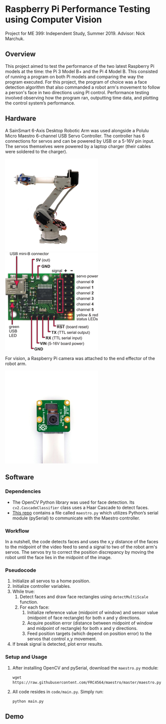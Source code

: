 # Raspberry Pi Performance Testing using Computer Vision
Project for ME 399: Independent Study, Summer 2019. Advisor: Nick Marchuk.

## Overview
This project aimed to test the performance of the two latest Raspberry Pi models at the time: the Pi 3 Model B+ and the Pi 4 Model B. This consisted of running a program on both Pi models and comparing the way the program executed. For this project, the program of choice was a face detection algorithm that also commanded a robot arm's movement to follow a person's face in two directions using PI control. Performance testing involved observing how the program ran, outputting time data, and plotting the control system’s performance.

## Hardware
A SainSmart 6-Axis Desktop Robotic Arm was used alongside a Polulu Micro Maestro 6-channel USB Servo Controller. The controller has 6 connections for servos and can be powered by USB or a 5-16V pin input. The servos themselves were powered by a laptop charger (their cables were soldered to the charger).

<img src="images/arm.jpg" width="300">

<img src="images/controller.png" width="300">

For vision, a Raspberry Pi camera was attached to the end effector of the robot arm.

<img src="images/camera.jpg" width="300">

## Software
### Dependencies
- The OpenCV Python library was used for face detection. Its `cv2.CascadeClassifier` class uses a Haar Cascade to detect faces.
- [This repo](https://github.com/FRC4564/Maestro) contains a file called `maestro.py` which utilizes Python’s serial module (pySerial) to communicate with the Maestro controller.

### Workflow
In a nutshell, the code detects faces and uses the x,y distance of the faces to the midpoint of the video feed to send a signal to two of the robot arm's servos. The servos try to correct the position discrepancy by moving the robot until the face lies in the midpoint of the image.

### Pseudocode
1. Initialize all servos to a home position.
2. Initialize controller variables.
3. While true:
   1. Detect faces and draw face rectangles using `detectMultiScale` function.
   2. For each face:
      1. Initialize reference value (midpoint of window) and sensor value (midpoint of face rectangle) for both x and y directions.
      2. Acquire position error (distance between midpoint of window and midpoint of rectangle) for both x and y directions.
      3. Feed position targets (which depend on position error) to the servos that control x,y movement.
4. If break signal is detected, plot error results.

### Setup and Usage
1. After installing OpenCV and pySerial, download the `maestro.py` module:
   ```
   wget https://raw.githubusercontent.com/FRC4564/maestro/master/maestro.py
   ```
2. All code resides in `code/main.py`. Simply run:
   ```
   python main.py
   ```
   
## Demo
